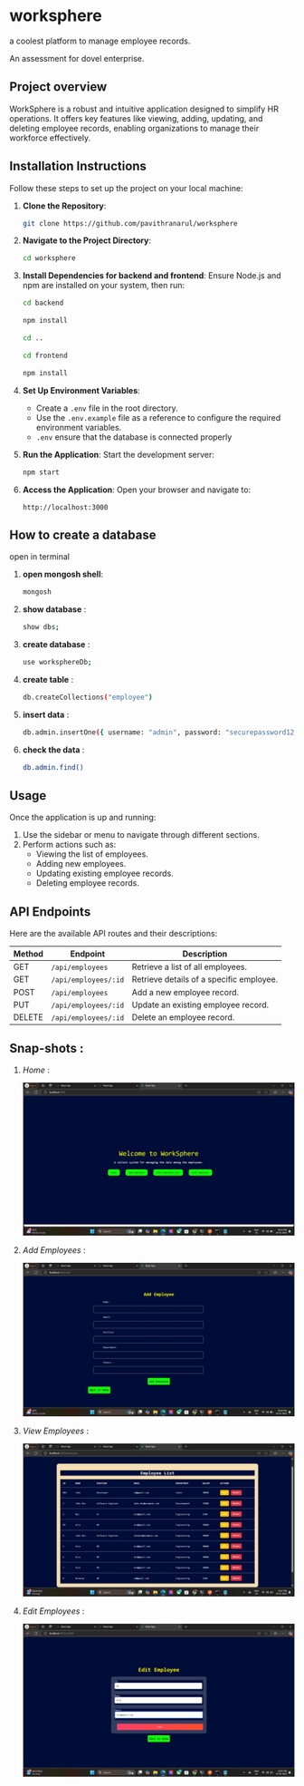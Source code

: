 # worksphere
a coolest platform to manage employee records.

An assessment for dovel enterprise.

## Project overview
WorkSphere is a robust and intuitive application designed to simplify HR operations. It offers key features like viewing, adding, updating, and deleting employee records, enabling organizations to manage their workforce effectively.

## Installation Instructions
Follow these steps to set up the project on your local machine:

1. **Clone the Repository**:
   ```bash
   git clone https://github.com/pavithranarul/worksphere
   ```

2. **Navigate to the Project Directory**:
   ```bash
   cd worksphere
   ```

3. **Install Dependencies for backend and frontend**:
   Ensure Node.js and npm are installed on your system, then run:
   ```bash
   cd backend
   ```
   ```bash
   npm install
   ```
   ```bash
   cd ..
   ```
   ```bash
   cd frontend
   ```
   ```bash
   npm install
   ```


4. **Set Up Environment Variables**:

   - Create a `.env` file in the root directory.
   - Use the `.env.example` file as a reference to configure the required environment variables.
   - `.env` ensure that the database is connected properly

5. **Run the Application**:
   Start the development server:
   ```bash
   npm start
   ```

6. **Access the Application**:
   Open your browser and navigate to:
   ```
   http://localhost:3000
   ```

## How to create a database
open in terminal
1. **open mongosh shell**:
      ```bash
      mongosh
      ```
2. **show database** :
      ```bash
      show dbs;
      ```
3. **create database** :
      ```bash
      use worksphereDb;
      ```
4. **create table** :
      ```bash
      db.createCollections("employee")
      ```
5. **insert data** :
      ```bash
      db.admin.insertOne({ username: "admin", password: "securepassword123" })
      ```
6. **check the data** :
      ```bash
      db.admin.find()
      ```
      
## Usage
Once the application is up and running:

  1. Use the sidebar or menu to navigate through different sections.
  2. Perform actions such as:
       - Viewing the list of employees.
       - Adding new employees.
       - Updating existing employee records.
       - Deleting employee records.

## API Endpoints
Here are the available API routes and their descriptions:

| Method | Endpoint             | Description                               |
|--------|----------------------|-------------------------------------------|
| GET    | `/api/employees`     | Retrieve a list of all employees.         |
| GET    | `/api/employees/:id` | Retrieve details of a specific employee.  |
| POST   | `/api/employees`     | Add a new employee record.                |
| PUT    | `/api/employees/:id` | Update an existing employee record.       |
| DELETE | `/api/employees/:id` | Delete an employee record.                |


## Snap-shots :

1. *Home* :

   ![image alt](https://github.com/pavithranarul/Work-Sphere/blob/0f02f71336cb5562534967b4b0e06bfb046e7e96/screenshots/home.jpeg)

2. *Add Employees* :

   ![image alt](https://github.com/pavithranarul/Work-Sphere/blob/0f02f71336cb5562534967b4b0e06bfb046e7e96/screenshots/addemp.jpeg)

3. *View Employees* :

   ![image alt](https://github.com/pavithranarul/Work-Sphere/blob/0f02f71336cb5562534967b4b0e06bfb046e7e96/screenshots/viewemp.jpeg)

4. *Edit Employees* :

   ![image alt](https://github.com/pavithranarul/Work-Sphere/blob/0f02f71336cb5562534967b4b0e06bfb046e7e96/screenshots/editemp.jpeg)

